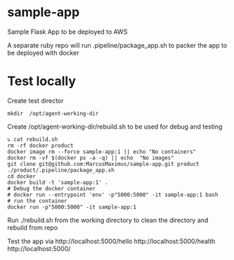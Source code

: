 # sample-app
Sample Flask App to be deployed to AWS

A separate ruby repo will run .pipeline/package_app.sh to packer the app to be deployed with docker


# Test locally

Create test director 

`mkdir  /opt/agent-working-dir`

Create  /opt/agent-working-dir/rebuild.sh to be used for debug and testing

```
↳ cat rebuild.sh 
rm -rf docker product
docker image rm --force sample-app:1 || echo "No containers"
docker rm -vf $(docker ps -a -q) || echo  "No images"
git clone git@github.com:MarcusMaximus/sample-app.git product
./product/.pipeline/package_app.sh
cd docker
docker build -t 'sample-app:1' .
# Debug the docker container
# docker run --entrypoint 'env' -p"5000:5000" -it sample-app:1 bash
# run the container 
docker run -p"5000:5000" -it sample-app:1
```

Run ./rebuild.sh from the working directory to clean the directory and rebuild from repo

Test the app via
http://localhost:5000/hello
http://localhost:5000/health
http://localhost:5000/